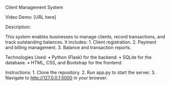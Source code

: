 Client Management System

Video Demo: [URL here]

Description:

This system enables businesses to manage clients, record transactions, and track outstanding balances. It includes:
	1.	Client registration.
	2.	Payment and billing management.
	3.	Balance and transaction reports.

Technologies Used:
	•	Python (Flask) for the backend.
	•	SQLite for the database.
	•	HTML, CSS, and Bootstrap for the frontend.

Instructions:
	1.	Clone the repository.
	2.	Run app.py to start the server.
	3.	Navigate to http://127.0.0.1:5000 in your browser.